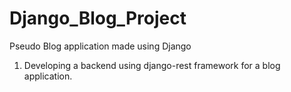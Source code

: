 # Django_Blog_Project
Pseudo Blog application made using Django
1. Developing a backend using django-rest framework for a blog application.